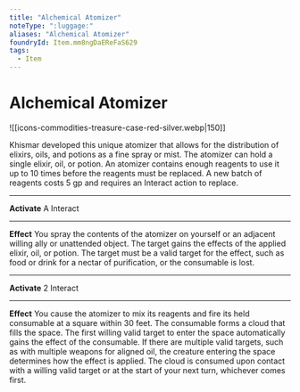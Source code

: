 ```yaml
---
title: "Alchemical Atomizer"
noteType: ":luggage:"
aliases: "Alchemical Atomizer"
foundryId: Item.mm8ngDaEReFaS629
tags:
  - Item
---
```


# Alchemical Atomizer
![[icons-commodities-treasure-case-red-silver.webp|150]]

Khismar developed this unique atomizer that allows for the distribution of elixirs, oils, and potions as a fine spray or mist. The atomizer can hold a single elixir, oil, or potion. An atomizer contains enough reagents to use it up to 10 times before the reagents must be replaced. A new batch of reagents costs 5 gp and requires an Interact action to replace.

* * *

**Activate** A Interact

* * *

**Effect** You spray the contents of the atomizer on yourself or an adjacent willing ally or unattended object. The target gains the effects of the applied elixir, oil, or potion. The target must be a valid target for the effect, such as food or drink for a nectar of purification, or the consumable is lost.

* * *

**Activate** 2 Interact

* * *

**Effect** You cause the atomizer to mix its reagents and fire its held consumable at a square within 30 feet. The consumable forms a cloud that fills the space. The first willing valid target to enter the space automatically gains the effect of the consumable. If there are multiple valid targets, such as with multiple weapons for aligned oil, the creature entering the space determines how the effect is applied. The cloud is consumed upon contact with a willing valid target or at the start of your next turn, whichever comes first.
